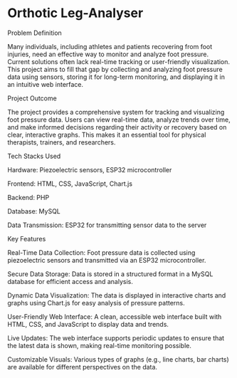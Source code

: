 # Orthotic Leg-Analyser
Problem Definition

Many individuals, including athletes and patients recovering from foot injuries, need an effective way to monitor and analyze foot pressure. Current solutions often lack real-time tracking or user-friendly visualization. This project aims to fill that gap by collecting and analyzing foot pressure data using sensors, storing it for long-term monitoring, and displaying it in an intuitive web interface.

Project Outcome

The project provides a comprehensive system for tracking and visualizing foot pressure data. Users can view real-time data, analyze trends over time, and make informed decisions regarding their activity or recovery based on clear, interactive graphs. This makes it an essential tool for physical therapists, trainers, and researchers.

Tech Stacks Used

Hardware: Piezoelectric sensors, ESP32 microcontroller

Frontend: HTML, CSS, JavaScript, Chart.js

Backend: PHP

Database: MySQL

Data Transmission: ESP32 for transmitting sensor data to the server

Key Features

Real-Time Data Collection: Foot pressure data is collected using piezoelectric sensors and transmitted via an ESP32 microcontroller.

Secure Data Storage: Data is stored in a structured format in a MySQL database for efficient access and analysis.

Dynamic Data Visualization: The data is displayed in interactive charts and graphs using Chart.js for easy analysis of pressure patterns.

User-Friendly Web Interface: A clean, accessible web interface built with HTML, CSS, and JavaScript to display data and trends.

Live Updates: The web interface supports periodic updates to ensure that the latest data is shown, making real-time monitoring possible.

Customizable Visuals: Various types of graphs (e.g., line charts, bar charts) are available for different perspectives on the data.
